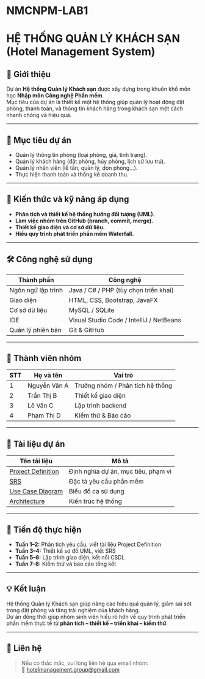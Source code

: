 # NMCNPM-LAB1
# HỆ THỐNG QUẢN LÝ KHÁCH SẠN (Hotel Management System)

## 🧩 Giới thiệu
Dự án **Hệ thống Quản lý Khách sạn** được xây dựng trong khuôn khổ môn học **Nhập môn Công nghệ Phần mềm**.  
Mục tiêu của dự án là thiết kế một hệ thống giúp quản lý hoạt động đặt phòng, thanh toán, và thông tin khách hàng trong khách sạn một cách nhanh chóng và hiệu quả.

---

## 🎯 Mục tiêu dự án
- Quản lý thông tin phòng (loại phòng, giá, tình trạng).
- Quản lý khách hàng (đặt phòng, hủy phòng, lịch sử lưu trú).
- Quản lý nhân viên (lễ tân, quản lý, dọn phòng...).
- Thực hiện thanh toán và thống kê doanh thu.

---

## 🧠 Kiến thức và kỹ năng áp dụng
- **Phân tích và thiết kế hệ thống hướng đối tượng (UML).**
- **Làm việc nhóm trên GitHub (branch, commit, merge).**
- **Thiết kế giao diện và cơ sở dữ liệu.**
- **Hiểu quy trình phát triển phần mềm Waterfall.**

---

## 🛠️ Công nghệ sử dụng
| Thành phần | Công nghệ |
|-------------|------------|
| Ngôn ngữ lập trình | Java / C# / PHP (tùy chọn triển khai) |
| Giao diện | HTML, CSS, Bootstrap, JavaFX |
| Cơ sở dữ liệu | MySQL / SQLite |
| IDE | Visual Studio Code / IntelliJ / NetBeans |
| Quản lý phiên bản | Git & GitHub |

---

## 👥 Thành viên nhóm
| STT | Họ và tên | Vai trò |
|-----|------------|----------|
| 1 | Nguyễn Văn A | Trưởng nhóm / Phân tích hệ thống |
| 2 | Trần Thị B | Thiết kế giao diện |
| 3 | Lê Văn C | Lập trình backend |
| 4 | Phạm Thị D | Kiểm thử & Báo cáo |

---

## 🧾 Tài liệu dự án
| Tên tài liệu | Mô tả |
|---------------|-------|
| [Project Definition](./docs/Project_Definition.md) | Định nghĩa dự án, mục tiêu, phạm vi |
| [SRS](./docs/SRS.md) | Đặc tả yêu cầu phần mềm |
| [Use Case Diagram](./docs/Use_Case.md) | Biểu đồ ca sử dụng |
| [Architecture](./docs/Architecture.md) | Kiến trúc hệ thống |

---

## 📅 Tiến độ thực hiện
- **Tuần 1–2:** Phân tích yêu cầu, viết tài liệu Project Definition  
- **Tuần 3–4:** Thiết kế sơ đồ UML, viết SRS  
- **Tuần 5–6:** Lập trình giao diện, kết nối CSDL  
- **Tuần 7–8:** Kiểm thử và báo cáo tổng kết  

---

## 💡 Kết luận
Hệ thống Quản lý Khách sạn giúp nâng cao hiệu quả quản lý, giảm sai sót trong đặt phòng và tăng trải nghiệm của khách hàng.  
Dự án đồng thời giúp nhóm sinh viên hiểu rõ hơn về quy trình phát triển phần mềm thực tế từ **phân tích – thiết kế – triển khai – kiểm thử**.

---

## 📎 Liên hệ
> Nếu có thắc mắc, vui lòng liên hệ qua email nhóm:  
> 📧 hotelmanagement.group@gmail.com
